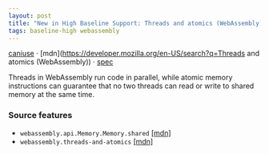 ```yaml
---
layout: post
title: "New in High Baseline Support: Threads and atomics (WebAssembly)"
tags: baseline-high webassembly
---
```


[caniuse](https://caniuse.com/?search=wasm-threads) · [mdn](https://developer.mozilla.org/en-US/search?q=Threads and atomics (WebAssembly)) · [spec](https://github.com/WebAssembly/threads/blob/main/proposals/threads/Overview.md)

Threads in WebAssembly run code in parallel, while atomic memory instructions can guarantee that no two threads can read or write to shared memory at the same time.

### Source features

- ``webassembly.api.Memory.Memory.shared`` [[mdn]](https://developer.mozilla.org/en-US/search?q=webassembly.api.Memory.Memory.shared)
- ``webassembly.threads-and-atomics`` [[mdn]](https://developer.mozilla.org/en-US/search?q=webassembly.threads-and-atomics)
